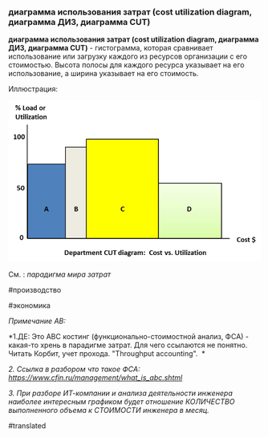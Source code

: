 ### диаграмма использования затрат (cost utilization diagram, диаграмма ДИЗ, диаграмма CUT)

**диаграмма использования затрат (cost utilization diagram, диаграмма ДИЗ, диаграмма CUT)** - гистограмма, которая сравнивает использование или загрузку каждого из ресурсов организации с его стоимостью. Высота полосы для каждого ресурса указывает на его использование, а ширина указывает на его стоимость.

Иллюстрация:

![](images/image32.png)

См. : *парадигма мира затрат*

#производство

#экономика

*Примечание АВ:*

*1.ДЕ: Это ABC костинг (функционально-стоимостной анализ, ФСА) - какая-то хрень в парадигме затрат. Для чего ссылаются не понятно. Читать Корбит, учет прохода. \"Throughput accounting\".  *

*2. Ссылка в разбором что такое ФСА:* *https://www.cfin.ru/management/what_is_abc.shtml*

*3. При разборе ИТ-компании и анализа деятельности инженера наиболее интересным графиком будет отношение КОЛИЧЕСТВО выполненного объема к СТОИМОСТИ инженера в месяц.*

#translated

